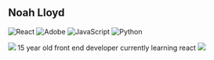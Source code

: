 Noah Lloyd
---
<img alt="React" src="https://img.shields.io/badge/react-%2320232a.svg?style=for-the-badge&logo=react&logoColor=%2361DAFB"/>
<img alt="Adobe" src="https://img.shields.io/badge/adobe-%23FF0000.svg?style=for-the-badge&logo=adobe&logoColor=white"/>
<img alt="JavaScript" src="https://img.shields.io/badge/javascript-%23323330.svg?style=for-the-badge&logo=javascript&logoColor=%23F7DF1E"/>
<img alt="Python" src="https://img.shields.io/badge/python-%2314354C.svg?style=for-the-badge&logo=python&logoColor=white"/>

15 year old front end developer currently learning react 
![](https://komarev.com/ghpvc/?username=NoahLloyd) 
<img align="left" src="https://github-readme-stats.vercel.app/api?username=NoahLloyd&show_icons=true&hide_border?true" />

